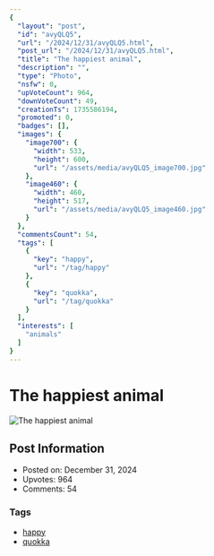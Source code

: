 ```yaml
---
{
  "layout": "post",
  "id": "avyQLQ5",
  "url": "/2024/12/31/avyQLQ5.html",
  "post_url": "/2024/12/31/avyQLQ5.html",
  "title": "The happiest animal",
  "description": "",
  "type": "Photo",
  "nsfw": 0,
  "upVoteCount": 964,
  "downVoteCount": 49,
  "creationTs": 1735586194,
  "promoted": 0,
  "badges": [],
  "images": {
    "image700": {
      "width": 533,
      "height": 600,
      "url": "/assets/media/avyQLQ5_image700.jpg"
    },
    "image460": {
      "width": 460,
      "height": 517,
      "url": "/assets/media/avyQLQ5_image460.jpg"
    }
  },
  "commentsCount": 54,
  "tags": [
    {
      "key": "happy",
      "url": "/tag/happy"
    },
    {
      "key": "quokka",
      "url": "/tag/quokka"
    }
  ],
  "interests": [
    "animals"
  ]
}
---
```


# The happiest animal

![The happiest animal](/assets/media/avyQLQ5_image700.jpg)

## Post Information

- Posted on: December 31, 2024
- Upvotes: 964
- Comments: 54

### Tags

- [happy](/tag/happy)
- [quokka](/tag/quokka)
